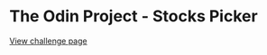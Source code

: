 # The Odin Project - Stocks Picker

[View challenge page](https://www.theodinproject.com/lessons/ruby-stock-picker)